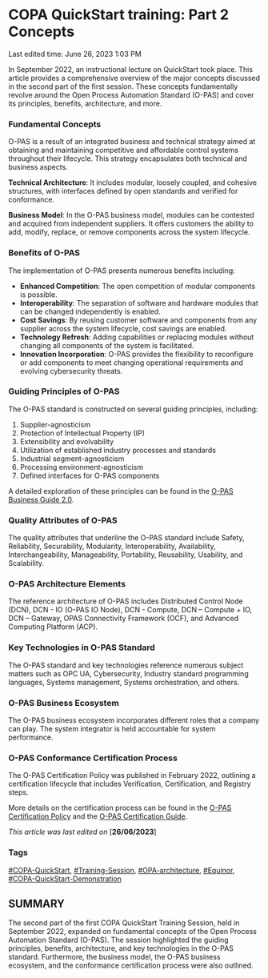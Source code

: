 # COPA QuickStart training: Part 2 Concepts

Last edited time: June 26, 2023 1:03 PM

In September 2022, an instructional lecture on QuickStart took place. This article provides a comprehensive overview of the major concepts discussed in the second part of the first session. These concepts fundamentally revolve around the Open Process Automation Standard (O-PAS) and cover its principles, benefits, architecture, and more.

### Fundamental Concepts

O-PAS is a result of an integrated business and technical strategy aimed at obtaining and maintaining competitive and affordable control systems throughout their lifecycle. This strategy encapsulates both technical and business aspects.

**Technical Architecture**: It includes modular, loosely coupled, and cohesive structures, with interfaces defined by open standards and verified for conformance.

**Business Model**: In the O-PAS business model, modules can be contested and acquired from independent suppliers. It offers customers the ability to add, modify, replace, or remove components across the system lifecycle.

### Benefits of O-PAS

The implementation of O-PAS presents numerous benefits including:

- **Enhanced Competition**: The open competition of modular components is possible.
- **Interoperability**: The separation of software and hardware modules that can be changed independently is enabled.
- **Cost Savings**: By reusing customer software and components from any supplier across the system lifecycle, cost savings are enabled.
- **Technology Refresh**: Adding capabilities or replacing modules without changing all components of the system is facilitated.
- **Innovation Incorporation**: O-PAS provides the flexibility to reconfigure or add components to meet changing operational requirements and evolving cybersecurity threats.

### Guiding Principles of O-PAS

The O-PAS standard is constructed on several guiding principles, including:

1. Supplier-agnosticism
2. Protection of Intellectual Property (IP)
3. Extensibility and evolvability
4. Utilization of established industry processes and standards
5. Industrial segment-agnosticism
6. Processing environment-agnosticism
7. Defined interfaces for O-PAS components

A detailed exploration of these principles can be found in the [O-PAS Business Guide 2.0](https://publications.opengroup.org/g182).

### Quality Attributes of O-PAS

The quality attributes that underline the O-PAS standard include Safety, Reliability, Securability, Modularity, Interoperability, Availability, Interchangeability, Manageability, Portability, Reusability, Usability, and Scalability.

### O-PAS Architecture Elements

The reference architecture of O-PAS includes Distributed Control Node (DCN), DCN - IO (O-PAS IO Node), DCN - Compute, DCN – Compute + IO, DCN – Gateway, OPAS Connectivity Framework (OCF), and Advanced Computing Platform (ACP).

### Key Technologies in O-PAS Standard

The O-PAS standard and key technologies reference numerous subject matters such as OPC UA, Cybersecurity, Industry standard programming languages, Systems management, Systems orchestration, and others.

### O-PAS Business Ecosystem

The O-PAS business ecosystem incorporates different roles that a company can play. The system integrator is held accountable for system performance.

### O-PAS Conformance Certification Process

The O-PAS Certification Policy was published in February 2022, outlining a certification lifecycle that includes Verification, Certification, and Registry steps.

More details on the certification process can be found in the [O-PAS Certification Policy](https://publications.opengroup.org/x201) and the [O-PAS Certification Guide](https://publications.opengroup.org/x21a).

*This article was last edited on* [**26/06/2023**]

### Tags

[#COPA-QuickStart](notion://www.notion.so/adti-wiki/COPA-QuickStart-training-Part-1-Executive-Overview-and-Demonstration-6304276f5ee64c44b0b7fecce82c07fc), [#Training-Session](notion://www.notion.so/adti-wiki/COPA-QuickStart-training-Part-1-Executive-Overview-and-Demonstration-6304276f5ee64c44b0b7fecce82c07fc), [#OPA-architecture](notion://www.notion.so/adti-wiki/COPA-QuickStart-training-Part-1-Executive-Overview-and-Demonstration-6304276f5ee64c44b0b7fecce82c07fc), [#Equinor](notion://www.notion.so/adti-wiki/COPA-QuickStart-training-Part-1-Executive-Overview-and-Demonstration-6304276f5ee64c44b0b7fecce82c07fc), [#COPA-QuickStart-Demonstration](notion://www.notion.so/adti-wiki/COPA-QuickStart-training-Part-1-Executive-Overview-and-Demonstration-6304276f5ee64c44b0b7fecce82c07fc)

## SUMMARY

The second part of the first COPA QuickStart Training Session, held in September 2022, expanded on fundamental concepts of the Open Process Automation Standard (O-PAS). The session highlighted the guiding principles, benefits, architecture, and key technologies in the O-PAS standard. Furthermore, the business model, the O-PAS business ecosystem, and the conformance certification process were also outlined.